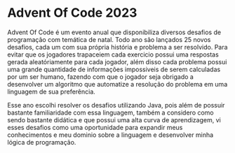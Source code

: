 # Advent Of Code 2023
Advent Of Code é um evento anual que disponibiliza diversos desafios de programação com temática de natal. Todo ano são lançados 25 novos desafios, cada um com sua própria história e problema a ser resolvido. Para evitar que os jogadores trapaceiem cada exercicio possui uma respostas gerada aleatóriamente para cada jogador, além disso cada problema possui uma grande quantidade de informações impossiveis de serem calculadas por um ser humano, fazendo com que o jogador seja obrigado a desenvolver um algoritmo que automatize a resolução do problema em uma linguagem de sua preferência.

Esse ano escolhi resolver os desafios utilizando Java, pois além de possuir bastante familiaridade com essa linguagem, também a considero como sendo bastante didática e que possui uma alta curva de aprendizagem, vi esses desafios como uma oportunidade para expandir meus conhecimentos e meu dominio sobre a linguagem e desenvolver minha lógica de programação.
